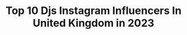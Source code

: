 ---
title: Top 10 Djs Instagram Influencers In United Kingdom in 2023
description: >-
  Find top djs Instagram influencers in United Kingdom in 2023. Most popular hashtags: #dj #music #djlife.
platform: Instagram
hits: 124
text_top: See the best Instagram influencers on inBeat.
text_bottom: Our database holds 124 Instagram influencers like this in United Kingdom for you to connect with.
profiles:
  - username: "djshmia"
    fullname: >-
      S H M I A
    bio: >-
      Dj 📍 London/Essex Snapchat - djshmia https://www.mixcloud.com/dj-shmia/
    location: "United Kingdom"
    followers: 15221
    engagement: 575
    commentsToLikes: 0.060735
    id: ck0tvpkv4calk0i196pxh6cc6
    verified: false
    hashtags: "#ladydj, #djlife, #londondj, #femaledj"
  - username: "djstavo"
    fullname: >-
      𝘿𝙅 𝙎𝙏𝘼𝙑𝙊
    bio: >-
      • Music Producer | AfroHouse 🎧 • Husband | Father 👨‍👩‍👧‍👦 • Twitter 🐦: (@ DjStavo) • YouTube 🎥: (Dj Stavo)
    location: "United Kingdom"
    followers: 89087
    engagement: 109
    commentsToLikes: 0.015184
    id: ck6udtoahn2uw0j71m49qv5mm
    verified: true
    hashtags: "#ttp, #flashbackfriday, #zimbabweanlivesmatter"
  - username: "sisterscapdj"
    fullname: >-
      Sisters Cap
    bio: >-
      🎧 #Djs 🎼 #Producers 💞 #Sisters 📍 Tuscany, Italy 🌍 Excl Management & Booking Worldwide:@silviomalibu 📲 +39 3933359681 📩 silviomalibu@flagbooking.com
    location: "United Kingdom"
    followers: 28726
    engagement: 116
    commentsToLikes: 0.098981
    id: ck5hjjequgql60i11ydchemj7
    verified: false
    hashtags: "#harddance, #djane, #silviomalibumanager, #womandeejay"
  - username: "technodancers.official"
    fullname: >-
      ⚡️TECHNO DANCERS⚡️
    bio: >-
      🔻Clubs, parties, DJs... The whole world of music, dedicated only to dancers‼️ 🔻Infos: info.technodancers@gmail.com 🔻 @deeptech_
    location: "United Kingdom"
    followers: 35080
    engagement: 190
    commentsToLikes: 0.016044
    id: ck0tvq0whccph0i19df6sg04n
    verified: false
    hashtags: "#tbt, #covid19, #fase2"
  - username: "fendmedia"
    fullname: >-
      FEND Media
    bio: >-
      🎥 We film Festivals · Events · Nightclubs · DJs 🆕 Original Content Only ✉️ DM for Enquiries
    location: "United Kingdom"
    followers: 8130
    engagement: 365
    commentsToLikes: 0.028168
    id: ck5cfjk7ln36m0i11p8tg10r6
    verified: false
    hashtags: "#technolove, #cork, #technoclub, #ravelife"
  - username: "hospitalitydnb"
    fullname: >-
      HospitalityDNB
    bio: >-
      Hospitality is the worldwide club event of UK D&B imprint @hospitalrecords. Known for its feel-good music policy, showstopping DJs & fun atmosphere.
    location: "United Kingdom"
    followers: 88598
    engagement: 103
    commentsToLikes: 0.048842
    id: ck14h0zex7zyg0i19tmncdeuc
    verified: true
    hashtags: "#hospitalityhouseparty"
  - username: "somarecords"
    fullname: >-
      Soma Records
    bio: >-
      Owned by duo @Slam_djs, we're one of the world's leading & longest running electronic dance labels: we have been putting out great music since 1991.
    location: "United Kingdom"
    followers: 29880
    engagement: 59
    commentsToLikes: 0.026029
    id: ck0vzqspbag8e0i192y3uy9jk
    verified: true
    hashtags: "#dj, #newmusic, #music, #protools"
  - username: "djsalouse"
    fullname: >-
      CAPTAIN ACTIVIA™️
    bio: >-
      • You Ain’t ACTIVE Like Me @CaptainActivia • Ain’t No Party Like A Salouse Party • Cognac Connoisseur & Uncle Wray’s favourite nephew •📍SW London
    location: "United Kingdom"
    followers: 2565
    engagement: 1295
    commentsToLikes: 0.069935
    id: ck5cknsahx9750i11eac857ek
    verified: false
    hashtags: "#topboi, #liverpool, #captainactivia, #djsalouse"
  - username: "slam_djs"
    fullname: >-
      SLAM
    bio: >-
      SLAM are a producer/DJ duo from Glasgow, owners of @SomaRecords.
    location: "United Kingdom"
    followers: 53259
    engagement: 169
    commentsToLikes: 0.043009
    id: ck0vzqrjuag2q0i19fohw7tcq
    verified: true
    hashtags: "#love, #mullet, #bringbacktinthepark, #somarecords"
  - username: "djsashaofficial"
    fullname: >-
      Sasha
    bio: >-
      DJ. Producer. Last Night On Earth @lnoe_label LINKS 👇
    location: "United Kingdom"
    followers: 187967
    engagement: 76
    commentsToLikes: 0.031201
    id: ck0tunt9p7x9z0i19a9xh8z8h
    verified: true
    hashtags: "#sasha, #lnoe, #luzoscura, #lasdalias"
---